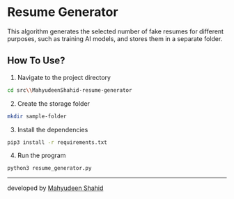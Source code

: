 # Resume Generator

This algorithm generates the selected number of fake resumes for different purposes, such as training AI models, and stores them in a separate folder.

## How To Use?

1. Navigate to the project directory
```Bash
cd src\\MahyudeenShahid-resume-generator
```

2. Create the storage folder
```Bash
mkdir sample-folder
```

3. Install the dependencies
```Bash
pip3 install -r requirements.txt
```

4. Run the program
```Bash
python3 resume_generator.py
```
---
developed by [Mahyudeen Shahid](https://github.com/MahyudeenShahid)